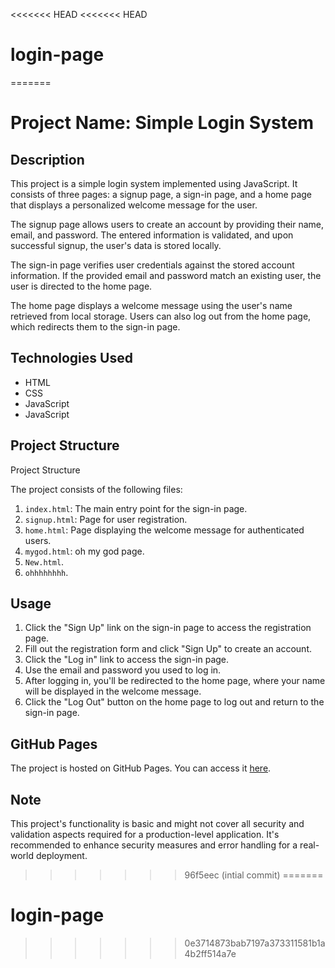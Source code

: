 <<<<<<< HEAD
<<<<<<< HEAD
# login-page
=======
# Project Name: Simple Login System

## Description

This project is a simple login system implemented using JavaScript. It consists of three pages: a signup page, a sign-in page, and a home page that displays a personalized welcome message for the user.

The signup page allows users to create an account by providing their name, email, and password. The entered information is validated, and upon successful signup, the user's data is stored locally.

The sign-in page verifies user credentials against the stored account information. If the provided email and password match an existing user, the user is directed to the home page.

The home page displays a welcome message using the user's name retrieved from local storage. Users can also log out from the home page, which redirects them to the sign-in page.

## Technologies Used

- HTML
- CSS
- JavaScript
- JavaScript

## Project Structure
Project Structure


The project consists of the following files:

1. `index.html`: The main entry point for the sign-in page.
2. `signup.html`: Page for user registration.
3. `home.html`: Page displaying the welcome message for authenticated users.
4. `mygod.html`: oh my god page.
5. `New.html`.
6. `ohhhhhhhh`.
## Usage

1. Click the "Sign Up" link on the sign-in page to access the registration page.
2. Fill out the registration form and click "Sign Up" to create an account.
3. Click the "Log in" link to access the sign-in page.
4. Use the email and password you used to log in.
5. After logging in, you'll be redirected to the home page, where your name will be displayed in the welcome message.
6. Click the "Log Out" button on the home page to log out and return to the sign-in page.

## GitHub Pages

The project is hosted on GitHub Pages. You can access it [here](https://eman289.github.io/smart-login-system/).

## Note

This project's functionality is basic and might not cover all security and validation aspects required for a production-level application. It's recommended to enhance security measures and error handling for a real-world deployment.
>>>>>>> 96f5eec (intial commit)
=======
# login-page
>>>>>>> 0e3714873bab7197a373311581b1a4b2ff514a7e
